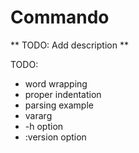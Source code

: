 # Commando

** TODO: Add description **

TODO:
* word wrapping
* proper indentation
* parsing example
* vararg
* -h option
* :version option
